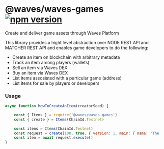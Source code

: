 # @waves/waves-games  [![npm version](https://badge.fury.io/js/@waves%2Fwaves-games.svg)](https://www.npmjs.com/package/@waves/waves-games)

Create and deliver game assets through Waves Platform

This library provides a hight level abstraction over NODE REST API and MATCHER REST API
and enables game developers to do the following: 
- Create an item on blockchain with arbitrary metadata
- Track an item among players (wallets)
- Sell an item via Waves DEX
- Buy an item via Waves DEX
- List items assosiated with a particular game (address)
- List items for sale by players or developers

### Usage

```js
async function howToCreateAnItem(creatorSeed) {

    const { Items } = require('@waves/waves-games')
    const { create } = Items(ChainId.Testnet)
   
    const items = Items(ChainId.Testnet)
    const request = create(100, true, { version: 1, main: { name: 'The sword of pain', img: 'img_url' }, misc: {} creatorSeed)
    const item = await request.execute()
}
```
